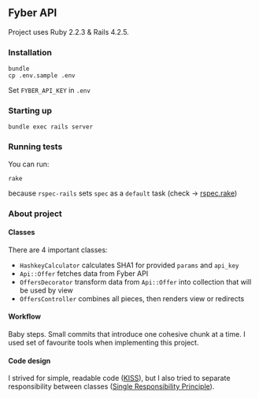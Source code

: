 ## Fyber API

Project uses Ruby 2.2.3 & Rails 4.2.5.

### Installation

```
bundle
cp .env.sample .env
```

Set `FYBER_API_KEY` in `.env`

### Starting up

```
bundle exec rails server
```

### Running tests

You can run:

```
rake
```

because `rspec-rails` sets `spec` as a `default` task (check → [rspec.rake](https://github.com/rspec/rspec-rails/blob/master/lib/rspec/rails/tasks/rspec.rake#L6))


### About project

#### Classes

There are 4 important classes:

  - `HashkeyCalculator` calculates SHA1 for provided `params` and `api_key`
  - `Api::Offer` fetches data from Fyber API
  - `OffersDecorator` transform data from `Api::Offer` into collection that will be used by view
  - `OffersController` combines all pieces, then renders view or redirects

#### Workflow

Baby steps. Small commits that introduce one cohesive chunk at a time.
I used set of favourite tools when implementing this project.

#### Code design

I strived for simple, readable code ([KISS](https://en.wikipedia.org/wiki/KISS_principle)), but I also tried to separate responsibility between classes ([Single Responsibility Principle](https://en.wikipedia.org/wiki/Single_responsibility_principle)).
